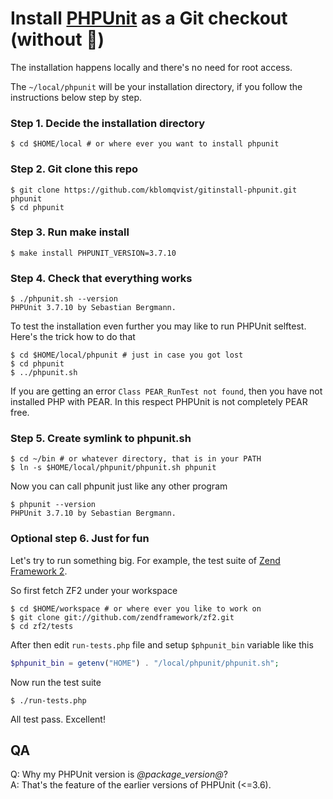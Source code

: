 # Install [PHPUnit](https://github.com/sebastianbergmann/phpunit/) as a Git checkout (without :pear:)

The installation happens locally and there's no need for root access.

The `~/local/phpunit` will be your installation directory, if you follow the instructions below step by step.

### Step 1. Decide the installation directory

```
$ cd $HOME/local # or where ever you want to install phpunit
```

### Step 2. Git clone this repo

```
$ git clone https://github.com/kblomqvist/gitinstall-phpunit.git phpunit
$ cd phpunit
```

### Step 3. Run make install

```
$ make install PHPUNIT_VERSION=3.7.10
```

### Step 4. Check that everything works

```
$ ./phpunit.sh --version
PHPUnit 3.7.10 by Sebastian Bergmann.
```

To test the installation even further you may like to run PHPUnit selftest.
Here's the trick how to do that

```
$ cd $HOME/local/phpunit # just in case you got lost
$ cd phpunit
$ ../phpunit.sh
```

If you are getting an error `Class PEAR_RunTest not found`, then you have not
installed PHP with PEAR. In this respect PHPUnit is not completely PEAR free.

### Step 5. Create symlink to phpunit.sh

```
$ cd ~/bin # or whatever directory, that is in your PATH
$ ln -s $HOME/local/phpunit/phpunit.sh phpunit
```

Now you can call phpunit just like any other program

```
$ phpunit --version
PHPUnit 3.7.10 by Sebastian Bergmann.
```

### Optional step 6. Just for fun

Let's try to run something big. For example, the test suite of
[Zend Framework 2](https://github.com/zendframework/zf2).

So first fetch ZF2 under your workspace

```
$ cd $HOME/workspace # or where ever you like to work on
$ git clone git://github.com/zendframework/zf2.git
$ cd zf2/tests
```

After then edit `run-tests.php` file and setup `$phpunit_bin` variable like this

```php
$phpunit_bin = getenv("HOME") . "/local/phpunit/phpunit.sh";
```

Now run the test suite

    $ ./run-tests.php

All test pass. Excellent!

## QA

Q: Why my PHPUnit version is _@package_version@_?  
A: That's the feature of the earlier versions of PHPUnit (<=3.6).
